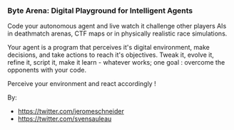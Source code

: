 ### Byte Arena: Digital Playground for Intelligent Agents

Code your autonomous agent and live watch it challenge other players AIs in deathmatch arenas, CTF maps or in physically realistic race simulations.

Your agent is a program that perceives it's digital environment, make decisions, and take actions to reach it's objectives. Tweak it, evolve it, refine it, script it, make it learn - whatever works; one goal : overcome the opponents with your code.

Perceive your environment and react accordingly !

By:
- https://twitter.com/jeromeschneider
- https://twitter.com/svensauleau

